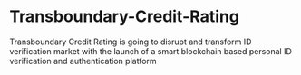 # Transboundary-Credit-Rating
Transboundary Credit Rating is going to disrupt and transform ID verification market with the launch of a smart blockchain based personal ID verification and authentication platform
